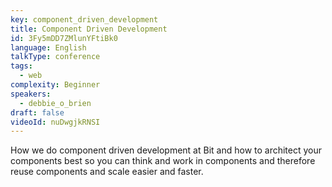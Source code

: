```yaml
---
key: component_driven_development
title: Component Driven Development
id: 3Fy5mDD7ZMlunYFtiBk0
language: English
talkType: conference
tags:
  - web
complexity: Beginner
speakers:
  - debbie_o_brien
draft: false
videoId: nuDwgjkRNSI
---
```


How we do component driven development at Bit and how to architect your components best so you can think and work in components and therefore reuse components and scale easier and faster.
